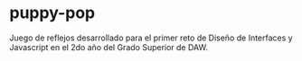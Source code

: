# puppy-pop
Juego de reflejos desarrollado para el primer reto de Diseño de Interfaces y Javascript en el 2do año del Grado Superior de DAW. 
